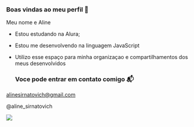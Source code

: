 ### Boas vindas ao meu perfil 💙

Meu nome e Aline

- Estou estudando na Alura;
- Estou me desenvolvendo na linguagem JavaScript
- Utilizo esse espaço para minha organizaçao e compartilhamentos dos meus desenvolvidos

  ### Voce pode entrar em contato comigo 📬
  
alinesirnatovich@gmail.com

@aline_sirnatovich

![](https://media1.tenor.com/m/opEBWw0uddoAAAAC/umm.gif)

